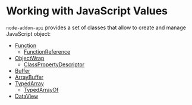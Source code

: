 # Working with JavaScript Values

`node-addon-api` provides a set of classes that allow to create and manage
JavaScript object:

- [Function](doc/function.md)
  - [FunctionReference](doc/function_reference.md)
- [ObjectWrap](doc/object_wrap.md)
  - [ClassPropertyDescriptor](doc/class_property_descriptor.md)
- [Buffer](doc/buffer.md)
- [ArrayBuffer](doc/array_buffer.md)
- [TypedArray](doc/typed_array.md)
  - [TypedArrayOf](doc/typed_array_of.md)
- [DataView](doc/dataview.md)
